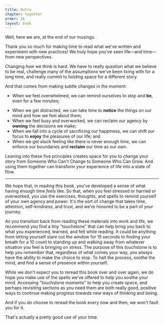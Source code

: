 ```yaml
---
title: Outro
chapter: together
order: 26
layout: book
---
```


Well, here we are, at the end of our musings.

Thank you so much for making time to read what we've written and experiment with new practices! We truly hope you've seen life—and time—from new perspectives.

Changing how we think is hard. We have to really question what we believe to be real, challenge many of the assumptions we've been living with for a long time, and really commit to holding space for a different story.

And that comes from making subtle changes in the moment:

* When we feel overwhelmed, we can remind ourselves to stop and **be**, even for a few minutes;
- When we get distracted, we can take time to **notice** the things on our mind and how we feel about them;
- When we feel busy and overworked, we can reclaim our agency by **owning** the decisions we make;
- When we fall into a cycle of sacrificing our happiness, we can shift our focus to **enjoy** the pleasures of our life; and
- When we get stuck feeling like there is never enough time, we can enforce our boundaries and **reclaim** our time as our own.

Leaning into these five principles creates space for you to change your story from Someone Who Can't Change to Someone Who Can Grow. And using them together can transform your experience of life into a state of flow.

----

We hope that, in reading this book, you've developed a sense of what having enough time *feels* like. So that, when you feel stressed or harried or overworked, you use the exercises, thoughts, and spells to remind yourself of your own agency and power. It's the sort of change that takes time, attention, self-kindness, and trust, and we're honored to be a part of your journey.

As you transition back from reading these materials into work and life, we recommend you find a tiny "touchstone" that can help bring you back to what you experienced, learned, and felt while reading. It could be anything from letting yourself stare out the window for 15 seconds to finding your breath for a 10 count to standing up and walking away from whatever situation you feel is bringing on stress. The purpose of this touchstone is to help you remember that, regardless of what comes your way, you always have the ability to make the choice to stop. To halt the process, soothe the mind, and find a sense of presence within yourself.

While we don't expect you to reread this book over and over again, we do hope you make use of the spells we've offered to help you soothe your mind. Accessing "touchstone moments" to help you create space, and perhaps revisiting sections as you need them are both really good, positive ways to continue making progress towards new ways of thinking and being.

And if you *do* choose to reread the book every now and then, we won't fault you for it.

That's actually a pretty good use of your time.
